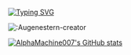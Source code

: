 [![Typing SVG](https://readme-typing-svg.demolab.com/?lines=学如逆水行舟;不进则退)](https://git.io/typing-svg)

![:Augenestern-creator](https://count.getloli.com/get/@:AlphaMachine007)

[![AlphaMachine007's GitHub stats](https://github-readme-stats.vercel.app/api?username=AlphaMachine007)](https://github.com/anuraghazra/github-readme-stats)
